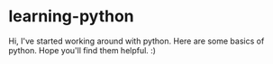 learning-python
===============

Hi, I've started working around with python. Here are some basics of python. Hope you'll find them helpful. :)